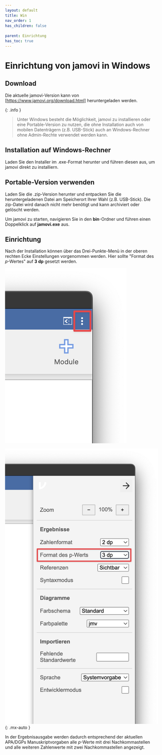 ```yaml
---
layout: default
title: Win
nav_order: 1
has_children: false

parent: Einrichtung
has_toc: true
---
```

# Einrichtung von jamovi in Windows
## Download
Die aktuelle jamovi-Version kann von [https://www.jamovi.org/download.html] heruntergeladen werden.

{: .info }
> Unter Windows besteht die Möglichkeit, jamovi zu installieren oder eine Portable-Version zu nutzen, die ohne Installation auch von mobilen Datenträgern (z.B. USB-Stick) auch an Windows-Rechner ohne Admin-Rechte verwendet werden kann.

## Installation auf Windows-Rechner
Laden Sie den Installer im .exe-Format herunter und führen diesen aus, um jamovi direkt zu installiern.

## Portable-Version verwenden
Laden Sie die .zip-Version herunter und entpacken Sie die heruntergeladenen Datei am Speicherort Ihrer Wahl (z.B. USB-Stick). Die zip-Datei wird danach nicht mehr benötigt und kann archiviert oder gelöscht werden.

Um jamovi zu starten, navigieren Sie in den **bin**-Ordner und führen einen Doppelklick auf **jamovi.exe** aus.

## Einrichtung
Nach der Installation können über das Drei-Punkte-Menü in der oberen rechten Ecke Einstellungen vorgenommen werden.
Hier sollte "Format des _p_-Wertes" auf **3 dp** gesetzt werden.

![Einrichtung Jamovi Mac](./pics/02_02_02.png)

![Einrichtung Jamovi Mac](./pics/02_02_03.png)
{: .mx-auto }

In der Ergebnisausgabe werden dadurch entsprechend der aktuellen APA/DGPs Manuskriptvorgaben alle _p_-Werte mit drei Nachkommastellen und alle weiteren Zahlenwerte mit zwei Nachkommastellen angezeigt.


[https://www.jamovi.org/download.html]: https://www.jamovi.org/download.html
